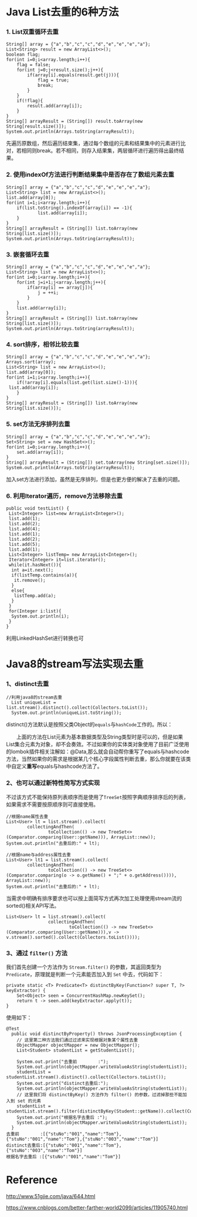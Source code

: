 # Java List去重的6种方法



### 1. List双重循环去重

```
String[] array = {"a","b","c","c","d","e","e","e","a"};  
List<String> result = new ArrayList<>();  
boolean flag;  
for(int i=0;i<array.length;i++){  
    flag = false;  
    for(int j=0;j<result.size();j++){  
        if(array[i].equals(result.get(j))){  
            flag = true;  
            break;  
        }  
    }  
    if(!flag){  
        result.add(array[i]);  
    }  
}  
String[] arrayResult = (String[]) result.toArray(new String[result.size()]);  
System.out.println(Arrays.toString(arrayResult));  
```

先遍历原数组，然后遍历结束集，通过每个数组的元素和结果集中的元素进行比对，若相同则break。若不相同，则存入结果集，两层循环进行遍历得出最终结果。

### 2. 使用indexOf方法进行判断结果集中是否存在了数组元素去重

```
String[] array = {"a","b","c","c","d","e","e","e","a"};  
List<String> list = new ArrayList<>();  
list.add(array[0]);  
for(int i=1;i<array.length;i++){  
    if(list.toString().indexOf(array[i]) == -1){  
            list.add(array[i]);  
    }  
}  
String[] arrayResult = (String[]) list.toArray(new String[list.size()]);  
System.out.println(Arrays.toString(arrayResult));  
```

### 3. 嵌套循环去重

```
String[] array = {"a","b","c","c","d","e","e","e","a"};  
List<String> list = new ArrayList<>();  
for(int i=0;i<array.length;i++){  
    for(int j=i+1;j<array.length;j++){  
        if(array[i] == array[j]){  
            j = ++i;  
        }  
    }  
    list.add(array[i]);  
}  
String[] arrayResult = (String[]) list.toArray(new String[list.size()]);  
System.out.println(Arrays.toString(arrayResult));
```

### 4. sort排序，相邻比较去重

```
String[] array = {"a","b","c","c","d","e","e","e","a"};  
Arrays.sort(array);  
List<String> list = new ArrayList<>();  
list.add(array[0]);  
for(int i=1;i<array.length;i++){  
    if(!array[i].equals(list.get(list.size()-1))){  
 list.add(array[i]);  
    }  
}
String[] arrayResult = (String[]) list.toArray(new String[list.size()]);  
```

### 5. set方法无序排列去重

```
String[] array = {"a","b","c","c","d","e","e","e","a"};  
Set<String> set = new HashSet<>();  
for(int i=0;i<array.length;i++){  
    set.add(array[i]);  
}  
String[] arrayResult = (String[]) set.toArray(new String[set.size()]);  
System.out.println(Arrays.toString(arrayResult));  
```

加入set方法进行添加，虽然是无序排列，但是也更方便的解决了去重的问题。

### 6. 利用Iterator遍历，remove方法移除去重

```
public void testList() {  
 List<Integer> list=new ArrayList<Integer>();  
 list.add(1);  
 list.add(2);  
 list.add(4);  
 list.add(1);  
 list.add(2);  
 list.add(5);  
 list.add(1);  
 List<Integer> listTemp= new ArrayList<Integer>();  
 Iterator<Integer> it=list.iterator();  
 while(it.hasNext()){  
  int a=it.next();  
  if(listTemp.contains(a)){  
   it.remove();  
  }  
  else{  
   listTemp.add(a);  
  }  
 }  
 for(Integer i:list){  
  System.out.println(i);  
 }  
}  
```

利用LinkedHashSet进行转换也可



# Java8的stream写法实现去重

### 1、distinct去重

```
//利用java8的stream去重
  List uniqueList = list.stream().distinct().collect(Collectors.toList());
  System.out.println(uniqueList.toString());
```

distinct()方法默认是按照父类Object的`equals`与`hashCode`工作的。所以：

　　上面的方法在List元素为基本数据类型及String类型时是可以的，但是如果List集合元素为对象，却不会奏效。不过如果你的实体类对象使用了目前广泛使用的lombok插件相关注解如：@Data,那么就会自动帮你重写了equals与hashcode方法，当然如果你的需求是根据某几个核心字段属性判断去重，那么你就要在该类中自定义**重写**equals与hashcode方法了。

### 2、也可以通过新特性简写方式实现

不过该方式不能保持原列表顺序而是使用了`TreeSet`按照字典顺序排序后的列表，如果需求不需要按原顺序则可直接使用。

```
//根据name属性去重
List<User> lt = list.stream().collect(
        collectingAndThen(
                toCollection(() -> new TreeSet<>(Comparator.comparing(User::getName))), ArrayList::new));
System.out.println("去重后的:" + lt);

//根据name与address属性去重
List<User> lt1 = list.stream().collect(
        collectingAndThen(
                toCollection(() -> new TreeSet<>(Comparator.comparing(o -> o.getName() + ";" + o.getAddress()))), ArrayList::new));
System.out.println("去重后的:" + lt);
```

当需求中明确有排序要求也可以按上面简写方式再次加工处理使用stream流的sorted()相关API写法。

```
List<User> lt = list.stream().collect(
                collectingAndThen(
                        toCollection(() -> new TreeSet<>(Comparator.comparing(User::getName))),v -> v.stream().sorted().collect(Collectors.toList())));
```

### 3、通过 `filter()` 方法

我们首先创建一个方法作为 `Stream.filter()` 的参数，其返回类型为 `Predicate`，原理就是判断一个元素能否加入到 `Set` 中去，代码如下：

```
private static <T> Predicate<T> distinctByKey(Function<? super T, ?> keyExtractor) {
    Set<Object> seen = ConcurrentHashMap.newKeySet();
    return t -> seen.add(keyExtractor.apply(t));
}
```

使用如下：

```
@Test
  public void distinctByProperty() throws JsonProcessingException {
    // 这里第二种方法我们通过过滤来实现根据对象某个属性去重
    ObjectMapper objectMapper = new ObjectMapper();
    List<Student> studentList = getStudentList();
 
    System.out.print("去重前        :");
    System.out.println(objectMapper.writeValueAsString(studentList));
    studentList = studentList.stream().distinct().collect(Collectors.toList());
    System.out.print("distinct去重后:");
    System.out.println(objectMapper.writeValueAsString(studentList));
    // 这里我们将 distinctByKey() 方法作为 filter() 的参数，过滤掉那些不能加入到 set 的元素
    studentList = studentList.stream().filter(distinctByKey(Student::getName)).collect(Collectors.toList());
    System.out.print("根据名字去重后 :");
    System.out.println(objectMapper.writeValueAsString(studentList));
  }
去重前        :[{"stuNo":"001","name":"Tom"},{"stuNo":"001","name":"Tom"},{"stuNo":"003","name":"Tom"}]
distinct去重后:[{"stuNo":"001","name":"Tom"},{"stuNo":"003","name":"Tom"}]
根据名字去重后 :[{"stuNo":"001","name":"Tom"}]
```



# Reference

http://www.51gjie.com/java/644.html

https://www.cnblogs.com/better-farther-world2099/articles/11905740.html